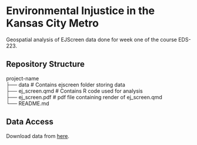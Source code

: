 # Environmental Injustice in the Kansas City Metro

Geospatial analysis of EJScreen data done for week one of the course EDS-223.

## Repository Structure

project-name\
├── data \# Contains ejscreen folder storing data\
├── ej_screen.qmd \# Contains R code used for analysis\
├── ej_screen.pdf \# pdf file containing render of ej_screen.qmd\
└── README.md

## Data Access

Download data from [here](https://drive.google.com/file/d/1nG6Nj1bXfzQFOVMO8Km3eNy4SWu1YcIQ/view?usp=sharing).


